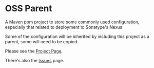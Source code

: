 # OSS Parent

A Maven pom project to store some commonly used configuration, especially that related to deployment to Sonatype's Nexus

Some of the configuration will be inherited by including this project as a parent, some will need to be copied.

Please see the [Project Page](http://genthaler.github.com/oss-parent).

There's also the [Issues](https://github.com/genthaler/oss-parent/issues) page.
